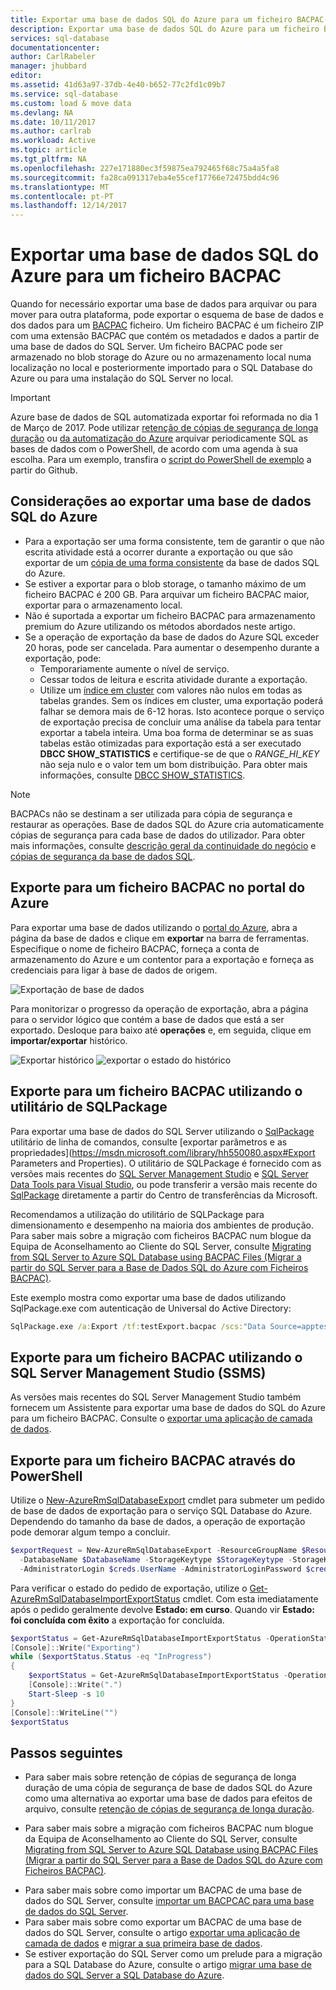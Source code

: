 ```yaml
---
title: Exportar uma base de dados SQL do Azure para um ficheiro BACPAC | Microsoft Docs
description: Exportar uma base de dados SQL do Azure para um ficheiro BACPAC no portal do Azure
services: sql-database
documentationcenter: 
author: CarlRabeler
manager: jhubbard
editor: 
ms.assetid: 41d63a97-37db-4e40-b652-77c2fd1c09b7
ms.service: sql-database
ms.custom: load & move data
ms.devlang: NA
ms.date: 10/11/2017
ms.author: carlrab
ms.workload: Active
ms.topic: article
ms.tgt_pltfrm: NA
ms.openlocfilehash: 227e171880ec3f59875ea792465f68c75a4a5fa8
ms.sourcegitcommit: fa28ca091317eba4e55cef17766e72475bdd4c96
ms.translationtype: MT
ms.contentlocale: pt-PT
ms.lasthandoff: 12/14/2017
---
```

# <a name="export-an-azure-sql-database-to-a-bacpac-file"></a>Exportar uma base de dados SQL do Azure para um ficheiro BACPAC

Quando for necessário exportar uma base de dados para arquivar ou para mover para outra plataforma, pode exportar o esquema de base de dados e dos dados para um [BACPAC](https://msdn.microsoft.com/library/ee210546.aspx#Anchor_4) ficheiro. Um ficheiro BACPAC é um ficheiro ZIP com uma extensão BACPAC que contém os metadados e dados a partir de uma base de dados do SQL Server. Um ficheiro BACPAC pode ser armazenado no blob storage do Azure ou no armazenamento local numa localização no local e posteriormente importado para o SQL Database do Azure ou para uma instalação do SQL Server no local. 

> [!IMPORTANT] 
> Azure base de dados de SQL automatizada exportar foi reformada no dia 1 de Março de 2017. Pode utilizar [retenção de cópias de segurança de longa duração](sql-database-long-term-retention.md
) ou [da automatização do Azure](https://github.com/Microsoft/azure-docs/blob/2461f706f8fc1150e69312098640c0676206a531/articles/automation/automation-intro.md) arquivar periodicamente SQL as bases de dados com o PowerShell, de acordo com uma agenda à sua escolha. Para um exemplo, transfira o [script do PowerShell de exemplo](https://github.com/Microsoft/sql-server-samples/tree/master/samples/manage/azure-automation-automated-export) a partir do Github.
>

## <a name="considerations-when-exporting-an-azure-sql-database"></a>Considerações ao exportar uma base de dados SQL do Azure

* Para a exportação ser uma forma consistente, tem de garantir o que não escrita atividade está a ocorrer durante a exportação ou que são exportar de um [cópia de uma forma consistente](sql-database-copy.md) da base de dados SQL do Azure.
* Se estiver a exportar para o blob storage, o tamanho máximo de um ficheiro BACPAC é 200 GB. Para arquivar um ficheiro BACPAC maior, exportar para o armazenamento local.
* Não é suportada a exportar um ficheiro BACPAC para armazenamento premium do Azure utilizando os métodos abordados neste artigo.
* Se a operação de exportação da base de dados do Azure SQL exceder 20 horas, pode ser cancelada. Para aumentar o desempenho durante a exportação, pode:
  * Temporariamente aumente o nível de serviço.
  * Cessar todos de leitura e escrita atividade durante a exportação.
  * Utilize um [índice em cluster](https://msdn.microsoft.com/library/ms190457.aspx) com valores não nulos em todas as tabelas grandes. Sem os índices em cluster, uma exportação poderá falhar se demora mais de 6-12 horas. Isto acontece porque o serviço de exportação precisa de concluir uma análise da tabela para tentar exportar a tabela inteira. Uma boa forma de determinar se as suas tabelas estão otimizadas para exportação está a ser executado **DBCC SHOW_STATISTICS** e certifique-se de que o *RANGE_HI_KEY* não seja nulo e o valor tem um bom distribuição. Para obter mais informações, consulte [DBCC SHOW_STATISTICS](https://msdn.microsoft.com/library/ms174384.aspx).

> [!NOTE]
> BACPACs não se destinam a ser utilizada para cópia de segurança e restaurar as operações. Base de dados SQL do Azure cria automaticamente cópias de segurança para cada base de dados do utilizador. Para obter mais informações, consulte [descrição geral da continuidade do negócio](sql-database-business-continuity.md) e [cópias de segurança da base de dados SQL](sql-database-automated-backups.md).  
> 

## <a name="export-to-a-bacpac-file-using-the-azure-portal"></a>Exporte para um ficheiro BACPAC no portal do Azure

Para exportar uma base de dados utilizando o [portal do Azure](https://portal.azure.com), abra a página da base de dados e clique em **exportar** na barra de ferramentas. Especifique o nome de ficheiro BACPAC, forneça a conta de armazenamento do Azure e um contentor para a exportação e forneça as credenciais para ligar à base de dados de origem.  

![Exportação de base de dados](./media/sql-database-export/database-export.png)

Para monitorizar o progresso da operação de exportação, abra a página para o servidor lógico que contém a base de dados que está a ser exportado. Desloque para baixo até **operações** e, em seguida, clique em **importar/exportar** histórico.

![Exportar histórico](./media/sql-database-export/export-history.png)
![exportar o estado do histórico](./media/sql-database-export/export-history2.png)

## <a name="export-to-a-bacpac-file-using-the-sqlpackage-utility"></a>Exporte para um ficheiro BACPAC utilizando o utilitário de SQLPackage

Para exportar uma base de dados do SQL Server utilizando o [SqlPackage](https://msdn.microsoft.com/library/hh550080.aspx) utilitário de linha de comandos, consulte [exportar parâmetros e as propriedades](https://msdn.microsoft.com/library/hh550080.aspx#Export Parameters and Properties). O utilitário de SQLPackage é fornecido com as versões mais recentes do [SQL Server Management Studio](https://msdn.microsoft.com/library/mt238290.aspx) e [SQL Server Data Tools para Visual Studio](https://msdn.microsoft.com/library/mt204009.aspx), ou pode transferir a versão mais recente do [SqlPackage](https://www.microsoft.com/download/details.aspx?id=53876) diretamente a partir do Centro de transferências da Microsoft.

Recomendamos a utilização do utilitário de SQLPackage para dimensionamento e desempenho na maioria dos ambientes de produção. Para saber mais sobre a migração com ficheiros BACPAC num blogue da Equipa de Aconselhamento ao Cliente do SQL Server, consulte [Migrating from SQL Server to Azure SQL Database using BACPAC Files (Migrar a partir do SQL Server para a Base de Dados SQL do Azure com Ficheiros BACPAC)](https://blogs.msdn.microsoft.com/sqlcat/2016/10/20/migrating-from-sql-server-to-azure-sql-database-using-bacpac-files/).

Este exemplo mostra como exportar uma base de dados utilizando SqlPackage.exe com autenticação de Universal do Active Directory:

```cmd
SqlPackage.exe /a:Export /tf:testExport.bacpac /scs:"Data Source=apptestserver.database.windows.net;Initial Catalog=MyDB;" /ua:True /tid:"apptest.onmicrosoft.com"
```

## <a name="export-to-a-bacpac-file-using-sql-server-management-studio-ssms"></a>Exporte para um ficheiro BACPAC utilizando o SQL Server Management Studio (SSMS)

As versões mais recentes do SQL Server Management Studio também fornecem um Assistente para exportar uma base de dados do SQL do Azure para um ficheiro BACPAC. Consulte o [exportar uma aplicação de camada de dados](https://docs.microsoft.com/sql/relational-databases/data-tier-applications/export-a-data-tier-application).

## <a name="export-to-a-bacpac-file-using-powershell"></a>Exporte para um ficheiro BACPAC através do PowerShell

Utilize o [New-AzureRmSqlDatabaseExport](/powershell/module/azurerm.sql/new-azurermsqldatabaseexport) cmdlet para submeter um pedido de base de dados de exportação para o serviço SQL Database do Azure. Dependendo do tamanho da base de dados, a operação de exportação pode demorar algum tempo a concluir.

 ```powershell
 $exportRequest = New-AzureRmSqlDatabaseExport -ResourceGroupName $ResourceGroupName -ServerName $ServerName `
   -DatabaseName $DatabaseName -StorageKeytype $StorageKeytype -StorageKey $StorageKey -StorageUri $BacpacUri `
   -AdministratorLogin $creds.UserName -AdministratorLoginPassword $creds.Password
 ```

Para verificar o estado do pedido de exportação, utilize o [Get-AzureRmSqlDatabaseImportExportStatus](/powershell/module/azurerm.sql/get-azurermsqldatabaseimportexportstatus) cmdlet. Com esta imediatamente após o pedido geralmente devolve **Estado: em curso**. Quando vir **Estado: foi concluída com êxito** a exportação for concluída.

```powershell
$exportStatus = Get-AzureRmSqlDatabaseImportExportStatus -OperationStatusLink $exportRequest.OperationStatusLink
[Console]::Write("Exporting")
while ($exportStatus.Status -eq "InProgress")
{
    $exportStatus = Get-AzureRmSqlDatabaseImportExportStatus -OperationStatusLink $exportRequest.OperationStatusLink
    [Console]::Write(".")
    Start-Sleep -s 10
}
[Console]::WriteLine("")
$exportStatus
```

## <a name="next-steps"></a>Passos seguintes

* Para saber mais sobre retenção de cópias de segurança de longa duração de uma cópia de segurança de base de dados SQL do Azure como uma alternativa ao exportar uma base de dados para efeitos de arquivo, consulte [retenção de cópias de segurança de longa duração](sql-database-long-term-retention.md).
- Para saber mais sobre a migração com ficheiros BACPAC num blogue da Equipa de Aconselhamento ao Cliente do SQL Server, consulte [Migrating from SQL Server to Azure SQL Database using BACPAC Files (Migrar a partir do SQL Server para a Base de Dados SQL do Azure com Ficheiros BACPAC)](https://blogs.msdn.microsoft.com/sqlcat/2016/10/20/migrating-from-sql-server-to-azure-sql-database-using-bacpac-files/).
* Para saber mais sobre como importar um BACPAC de uma base de dados do SQL Server, consulte [importar um BACPCAC para uma base de dados do SQL Server](https://msdn.microsoft.com/library/hh710052.aspx).
* Para saber mais sobre como exportar um BACPAC de uma base de dados do SQL Server, consulte o artigo [exportar uma aplicação de camada de dados](https://docs.microsoft.com/sql/relational-databases/data-tier-applications/export-a-data-tier-application) e [migrar a sua primeira base de dados](sql-database-migrate-your-sql-server-database.md).
* Se estiver exportação do SQL Server como um prelude para a migração para a SQL Database do Azure, consulte o artigo [migrar uma base de dados do SQL Server a SQL Database do Azure](sql-database-cloud-migrate.md).
